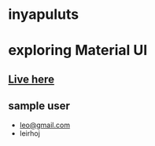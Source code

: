 # inyapuluts
# exploring Material UI

## [Live here](https://inyapuluts.onrender.com)

## sample user
 - leo@gmail.com
 - leirhoj